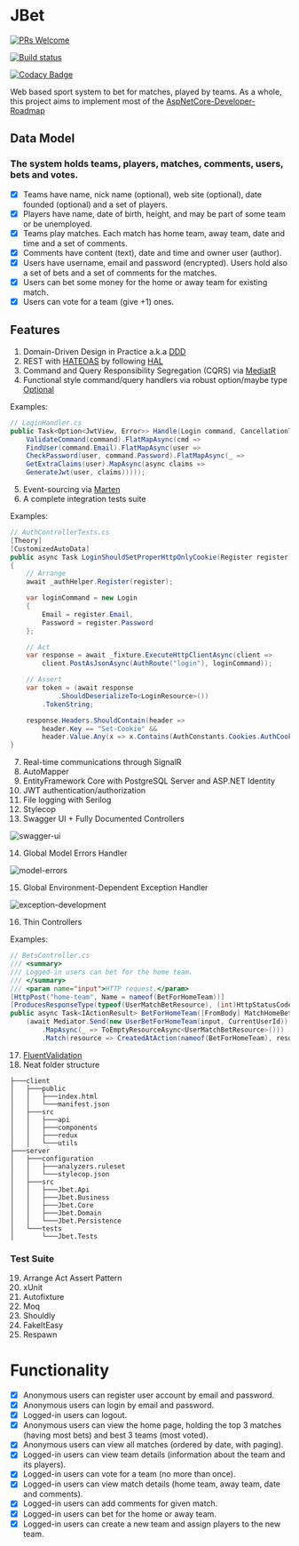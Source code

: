 # JBet
[![PRs Welcome](https://img.shields.io/badge/PRs-welcome-brightgreen.svg)](http://makeapullrequest.com)

[![Build status](https://ci.appveyor.com/api/projects/status/5xu73ew2on693vhe?svg=true)](https://ci.appveyor.com/project/profjordanov/sports-system)

[![Codacy Badge](https://api.codacy.com/project/badge/Grade/2e0461ba54e148bea7bb3b5a81e76924)](https://www.codacy.com/app/profjordanov/sports-system?utm_source=github.com&amp;utm_medium=referral&amp;utm_content=profjordanov/sports-system&amp;utm_campaign=Badge_Grade)

Web based sport system to bet for matches, played by teams.
As a whole, this project aims to implement most of the [AspNetCore-Developer-Roadmap](https://github.com/MoienTajik/AspNetCore-Developer-Roadmap)

## Data Model
### The system holds teams, players, matches, comments, users, bets and votes.
- [x] Teams have name, nick name (optional), web site (optional), date founded (optional) and a set of players.
- [x] Players have name, date of birth, height, and may be part of some team or be unemployed.
- [x] Teams play matches. Each match has home team, away team, date and time and a set of comments.
- [x] Comments have content (text), date and time and owner user (author).
- [x] Users have username, email and password (encrypted). Users hold also a set of bets and a set of comments for the matches.
- [x] Users can bet some money for the home or away team for existing match.
- [x] Users can vote for a team (give +1) ones.

## Features
1. Domain-Driven Design in Practice a.k.a [DDD](https://en.wikipedia.org/wiki/Domain-driven_design)
2. REST with [HATEOAS](https://github.com/riskfirst/riskfirst.hateoas) by following [HAL](http://stateless.co/hal_specification.html)
3. Command and Query Responsibility Segregation (CQRS) via [MediatR](https://github.com/jbogard/MediatR)
4. Functional style command/query handlers via robust option/maybe type [Optional](https://github.com/nlkl/Optional)

Examples:
```csharp
// LoginHandler.cs
public Task<Option<JwtView, Error>> Handle(Login command, CancellationToken cancellationToken = default) =>
    ValidateCommand(command).FlatMapAsync(cmd =>
    FindUser(command.Email).FlatMapAsync(user =>
    CheckPassword(user, command.Password).FlatMapAsync(_ =>
    GetExtraClaims(user).MapAsync(async claims =>
    GenerateJwt(user, claims)))));
```
5. Event-sourcing via [Marten](https://jasperfx.github.io/marten/)
6. A complete integration tests suite

Examples:
```csharp
// AuthControllerTests.cs
[Theory]
[CustomizedAutoData]
public async Task LoginShouldSetProperHttpOnlyCookie(Register register)
{
    // Arrange
    await _authHelper.Register(register);

    var loginCommand = new Login
    {
        Email = register.Email,
        Password = register.Password
    };

    // Act
    var response = await _fixture.ExecuteHttpClientAsync(client =>
        client.PostAsJsonAsync(AuthRoute("login"), loginCommand));

    // Assert
    var token = (await response
            .ShouldDeserializeTo<LoginResource>())
        .TokenString;

    response.Headers.ShouldContain(header =>
        header.Key == "Set-Cookie" &&
        header.Value.Any(x => x.Contains(AuthConstants.Cookies.AuthCookieName) && x.Contains(token)));
}
```
7. Real-time communications through SignalR
8. AutoMapper
9. EntityFramework Core with PostgreSQL Server and ASP.NET Identity
10. JWT authentication/authorization
11. File logging with Serilog
12. Stylecop
13. Swagger UI + Fully Documented Controllers

![swagger-ui](https://devadventures.net/wp-content/uploads/2018/06/swagger-ui-new.png)

14. Global Model Errors Handler

![model-errors](https://devadventures.net/wp-content/uploads/2018/05/model-errors.png)

15. Global Environment-Dependent Exception Handler

![exception-development](https://devadventures.net/wp-content/uploads/2018/06/exception-development.png)

16. Thin Controllers

Examples:
```csharp
// BetsController.cs
/// <summary>
/// Logged-in users can bet for the home team.
/// </summary>
/// <param name="input">HTTP request.</param>
[HttpPost("home-team", Name = nameof(BetForHomeTeam))]
[ProducesResponseType(typeof(UserMatchBetResource), (int)HttpStatusCode.Created)]
public async Task<IActionResult> BetForHomeTeam([FromBody] MatchHomeBetInput input) =>
    (await Mediator.Send(new UserBetForHomeTeam(input, CurrentUserId))
        .MapAsync(_ => ToEmptyResourceAsync<UserMatchBetResource>()))
        .Match(resource => CreatedAtAction(nameof(BetForHomeTeam), resource), Error);
```
17. [FluentValidation](https://fluentvalidation.net/)
18. Neat folder structure
```
├───client
│   ├───public
│   │   ├───index.html
│   │   └───manifest.json
│   ├───src
│   │   ├───api
│   │   ├───components
│   │   ├───redux
│   │   └───utils
├───server
│   ├───configuration
│   │   ├───analyzers.ruleset
│   │   └───stylecop.json
│   ├───src
│   │   ├───Jbet.Api
│   │   ├───Jbet.Business
│   │   ├───Jbet.Core
│   │   ├───Jbet.Domain
│   │   └───Jbet.Persistence
│   └───tests
│       └───Jbet.Tests
```
### Test Suite
19. Arrange Act Assert Pattern
20. xUnit
21. Autofixture
22. Moq
23. Shouldly
24. FakeItEasy
25. Respawn

# Functionality
- [x] Anonymous users can register user account by email and password.
- [x] Anonymous users can login by email and password.
- [x] Logged-in users can logout.
- [x] Anonymous users can view the home page, holding the top 3 matches (having most bets) and best 3 teams (most voted).
- [x] Anonymous users can view all matches (ordered by date, with paging).
- [x] Logged-in users can view team details (information about the team and its players).
- [x] Logged-in users can vote for a team (no more than once).
- [x] Logged-in users can view match details (home team, away team, date and comments).
- [x] Logged-in users can add comments for given match.
- [x] Logged-in users can bet for the home or away team.
- [x] Logged-in users can create a new team and assign players to the new team.

